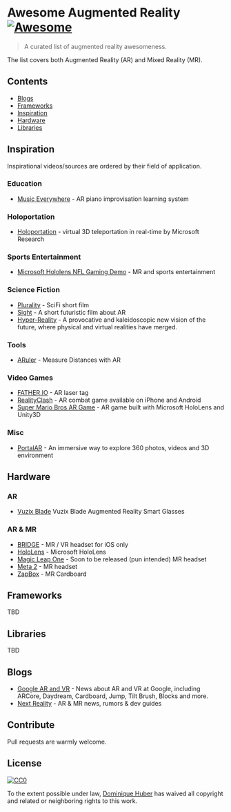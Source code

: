 # Awesome Augmented Reality [![Awesome](https://awesome.re/badge.svg)](https://awesome.re)

> A curated list of augmented reality awesomeness.

The list covers both Augmented Reality (AR) and Mixed Reality (MR).

## Contents

* [Blogs](#blogs)
* [Frameworks](#frameworks)
* [Inspiration](#inspiration)
* [Hardware](#hardware)
* [Libraries](#libraries)

## Inspiration

Inspirational videos/sources are ordered by their field of application.

### Education

* [Music Everywhere](https://www.youtube.com/watch?v=QdlJMc5ek_8) - AR piano improvisation learning system

### Holoportation

* [Holoportation](https://www.youtube.com/watch?v=7d59O6cfaM0) - virtual 3D teleportation in real-time by Microsoft Research

### Sports Entertainment

* [Microsoft Hololens NFL Gaming Demo](https://www.youtube.com/watch?v=JQ2fhg1JQig) - MR and sports entertainment

### Science Fiction

* [Plurality](https://www.youtube.com/watch?v=IzryBRPwsog) - SciFi short film
* [Sight](https://vimeo.com/46304267) - A short futuristic film about AR
* [Hyper-Reality](https://www.youtube.com/watch?v=YJg02ivYzSs) - A provocative and kaleidoscopic new vision of the future, where physical and virtual realities have merged.

### Tools

* [ARuler](https://www.youtube.com/watch?time_continue=1&v=lIJXsQwC39U) - Measure Distances with AR

### Video Games

* [FATHER.IO](https://father.io/) - AR laser tag
* [RealityClash](https://reality-clash.com/) - AR combat game available on iPhone and Android
* [Super Mario Bros AR Game](https://www.youtube.com/watch?v=QN95nNDtxjo) - AR game built with Microsoft HoloLens and Unity3D

### Misc

* [PortalAR](https://www.youtube.com/watch?time_continue=22&v=-7NutV8kHLQ) - An immersive way to explore 360 photos, videos and 3D environment

## Hardware

### AR

* [Vuzix Blade](https://www.vuzix.com/Products/Blade-Enterprise) Vuzix Blade Augmented Reality Smart Glasses

### AR & MR

* [BRIDGE](https://bridge.occipital.com) - MR / VR headset for iOS only
* [HoloLens](https://www.microsoft.com/en-us/hololens) - Microsoft HoloLens
* [Magic Leap One](https://www.magicleap.com) - Soon to be released (pun intended) MR headset
* [Meta 2](https://www.metavision.com) - MR headset
* [ZapBox](https://www.zappar.com/zapbox/) - MR Cardboard

## Frameworks

TBD

## Libraries

TBD

## Blogs

* [Google AR and VR](https://www.blog.google/products/google-vr/) - News about AR and VR at Google, including ARCore, Daydream, Cardboard, Jump, Tilt Brush, Blocks and more.
* [Next Reality](https://next.reality.news/) - AR & MR news, rumors & dev guides

## Contribute

Pull requests are warmly welcome.

## License

[![CC0](http://mirrors.creativecommons.org/presskit/buttons/88x31/svg/cc-zero.svg)](http://creativecommons.org/publicdomain/zero/1.0)

To the extent possible under law, [Dominique Huber](https://donhubi.ch) has waived all copyright and
related or neighboring rights to this work.
